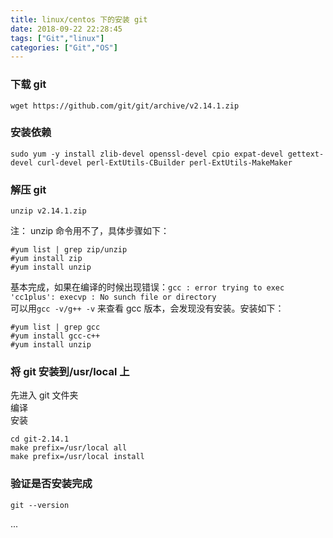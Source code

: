 ```yaml
---
title: linux/centos 下的安装 git
date: 2018-09-22 22:28:45
tags: ["Git","linux"]
categories: ["Git","OS"]
---
```


### 下载 git
```
wget https://github.com/git/git/archive/v2.14.1.zip
```
### 安装依赖
```
sudo yum -y install zlib-devel openssl-devel cpio expat-devel gettext-devel curl-devel perl-ExtUtils-CBuilder perl-ExtUtils-MakeMaker
```
### 解压 git
```
unzip v2.14.1.zip
```
注：
unzip 命令用不了，具体步骤如下：
```
#yum list | grep zip/unzip 
#yum install zip
#yum install unzip
```
基本完成，如果在编译的时候出现错误：`gcc : error trying to exec 'cc1plus': execvp : No sunch file or directory`  
可以用`gcc -v/g++ -v` 来查看 gcc 版本，会发现没有安装。安装如下：

```
#yum list | grep gcc
#yum install gcc-c++
#yum install unzip
```
### 将 git 安装到/usr/local 上
先进入 git 文件夹  
编译  
安装  
```
cd git-2.14.1
make prefix=/usr/local all
make prefix=/usr/local install
```
### 验证是否安装完成
```
git --version
```

...
